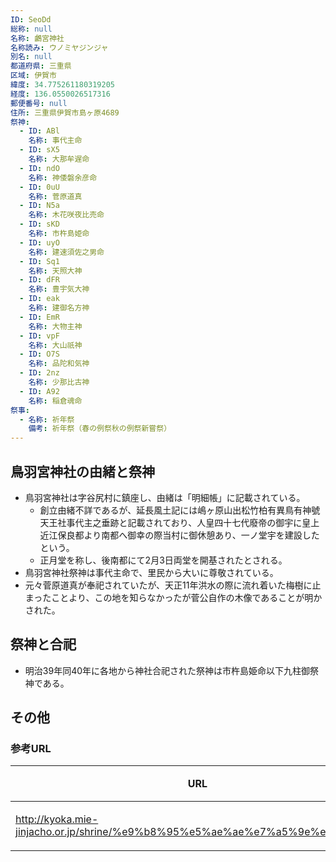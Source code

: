 ```yaml
---
ID: SeoDd
総称: null
名称: 鸕宮神社
名称読み: ウノミヤジンジャ
別名: null
都道府県: 三重県
区域: 伊賀市
緯度: 34.775261180319205
経度: 136.0550026517316
郵便番号: null
住所: 三重県伊賀市島ヶ原4689
祭神:
  - ID: ABl
    名称: 事代主命
  - ID: sX5
    名称: 大那牟遅命
  - ID: ndO
    名称: 神倭磐余彦命
  - ID: 0uU
    名称: 菅原道真
  - ID: N5a
    名称: 木花咲夜比売命
  - ID: sKD
    名称: 市杵島姫命
  - ID: uyO
    名称: 建速須佐之男命
  - ID: Sq1
    名称: 天照大神
  - ID: dFR
    名称: 豊宇気大神
  - ID: eak
    名称: 建御名方神
  - ID: EmR
    名称: 大物主神
  - ID: vpF
    名称: 大山祇神
  - ID: O7S
    名称: 品陀和気神
  - ID: 2nz
    名称: 少那比古神
  - ID: A92
    名称: 稲倉魂命
祭事:
  - 名称: 祈年祭
    備考: 祈年祭（春の例祭秋の例祭新嘗祭）
---
```


## 鳥羽宮神社の由緒と祭神

- 鳥羽宮神社は字谷尻村に鎮座し、由緒は「明細帳」に記載されている。
  - 創立由緒不詳であるが、延長風土記には嶋ヶ原山出松竹柏有異鳥有神號天王社事代主之垂跡と記載されており、人皇四十七代廢帝の御宇に皇上近江保良都より南都へ御幸の際当村に御休憩あり、一ノ堂宇を建設したという。
  - 正月堂を称し、後南都にて2月3日両堂を開基されたとされる。
- 鳥羽宮神社祭神は事代主命で、里民から大いに尊敬されている。
- 元々菅原道真が奉祀されていたが、天正11年洪水の際に流れ着いた梅樹に止まったことより、この地を知らなかったが菅公自作の木像であることが明かされた。

## 祭神と合祀

- 明治39年同40年に各地から神社合祀された祭神は市杵島姫命以下九柱御祭神である。

## その他

### 参考URL

| URL                                                                          | 説明   |
| ---------------------------------------------------------------------------- | ------ |
| http://kyoka.mie-jinjacho.or.jp/shrine/%e9%b8%95%e5%ae%ae%e7%a5%9e%e7%a4%be/ | 神社庁 |
